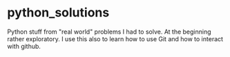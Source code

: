 # python_solutions
Python stuff from "real world" problems I had to solve.
At the beginning rather exploratory.
I use this also to learn how to use Git and how to interact with github.
